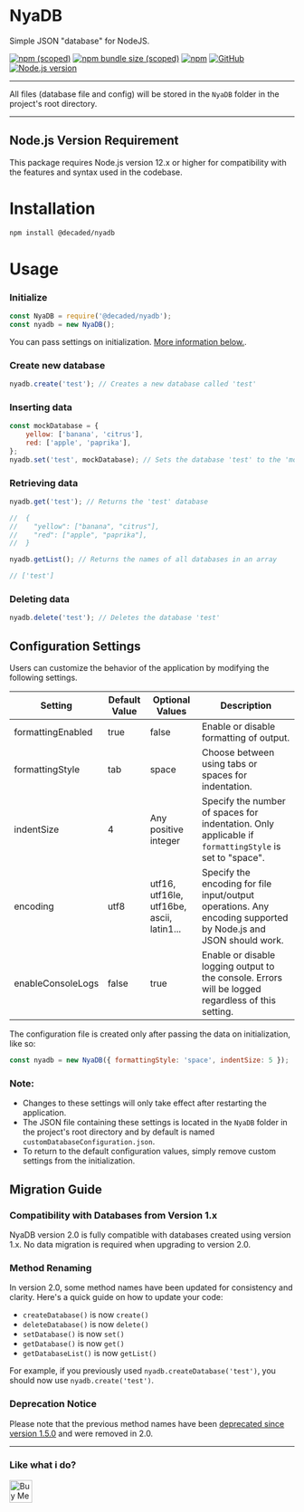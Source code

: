 # NyaDB

Simple JSON "database" for NodeJS.

[![npm (scoped)](https://img.shields.io/npm/v/@decaded/nyadb)](https://www.npmjs.com/package/@decaded/nyadb)
[![npm bundle size (scoped)](https://img.shields.io/bundlephobia/min/@decaded/nyadb)](https://bundlephobia.com/result?p=@decaded/nyadb)
[![npm](https://img.shields.io/npm/dt/@decaded/nyadb)](https://www.npmjs.com/package/@decaded/nyadb)
[![GitHub](https://img.shields.io/github/license/Decaded/NyaDB)](https://github.com/Decaded/NyaDB/blob/master/LICENSE.md)
[![Node.js version](https://img.shields.io/badge/Node.js-%3E=12.x-green.svg)](https://nodejs.org/)

---

All files (database file and config) will be stored in the `NyaDB` folder in the project's root directory.

---

## Node.js Version Requirement

This package requires Node.js version 12.x or higher for compatibility with the features and syntax used in the codebase.

# Installation

```sh
npm install @decaded/nyadb
```

# Usage

### Initialize

```js
const NyaDB = require('@decaded/nyadb');
const nyadb = new NyaDB();
```

You can pass settings on initialization. [More information below.](#configuration-settings).

### Create new database

```js
nyadb.create('test'); // Creates a new database called 'test'
```

### Inserting data

```js
const mockDatabase = {
	yellow: ['banana', 'citrus'],
	red: ['apple', 'paprika'],
};
nyadb.set('test', mockDatabase); // Sets the database 'test' to the 'mockDatabase' object
```

### Retrieving data

```js
nyadb.get('test'); // Returns the 'test' database

//  {
//    "yellow": ["banana", "citrus"],
//    "red": ["apple", "paprika"],
//  }
```

```js
nyadb.getList(); // Returns the names of all databases in an array

// ['test']
```

### Deleting data

```js
nyadb.delete('test'); // Deletes the database 'test'
```

## Configuration Settings <a name="configuration-settings"></a>

Users can customize the behavior of the application by modifying the following settings.

| Setting           | Default Value | Optional Values                           | Description                                                                                                    |
| ----------------- | ------------- | ----------------------------------------- | -------------------------------------------------------------------------------------------------------------- |
| formattingEnabled | true          | false                                     | Enable or disable formatting of output.                                                                        |
| formattingStyle   | tab           | space                                     | Choose between using tabs or spaces for indentation.                                                           |
| indentSize        | 4             | Any positive integer                      | Specify the number of spaces for indentation. Only applicable if `formattingStyle` is set to "space".          |
| encoding          | utf8          | utf16, utf16le, utf16be, ascii, latin1... | Specify the encoding for file input/output operations. Any encoding supported by Node.js and JSON should work. |
| enableConsoleLogs | false         | true                                      | Enable or disable logging output to the console. Errors will be logged regardless of this setting.             |

The configuration file is created only after passing the data on initialization, like so:

```js
const nyadb = new NyaDB({ formattingStyle: 'space', indentSize: 5 });
```

### Note:

- Changes to these settings will only take effect after restarting the application.
- The JSON file containing these settings is located in the `NyaDB` folder in the project's root directory and by default is named `customDatabaseConfiguration.json`.
- To return to the default configuration values, simply remove custom settings from the initialization.

## Migration Guide

### Compatibility with Databases from Version 1.x

NyaDB version 2.0 is fully compatible with databases created using version 1.x. No data migration is required when upgrading to version 2.0.

### Method Renaming

In version 2.0, some method names have been updated for consistency and clarity. Here's a quick guide on how to update your code:

- `createDatabase()` is now `create()`
- `deleteDatabase()` is now `delete()`
- `setDatabase()` is now `set()`
- `getDatabase()` is now `get()`
- `getDatabaseList()` is now `getList()`

For example, if you previously used `nyadb.createDatabase('test')`, you should now use `nyadb.create('test')`.

### Deprecation Notice

Please note that the previous method names have been [deprecated since version 1.5.0](CHANGELOG.md#150) and were removed in 2.0.

---

### Like what i do?

<a href='https://ko-fi.com/decaded' target='_blank'><img height='30' style='border:0px;height:40px;' src='https://az743702.vo.msecnd.net/cdn/kofi3.png?v=0' border='0' alt='Buy Me a Coffee at ko-fi.com' />
